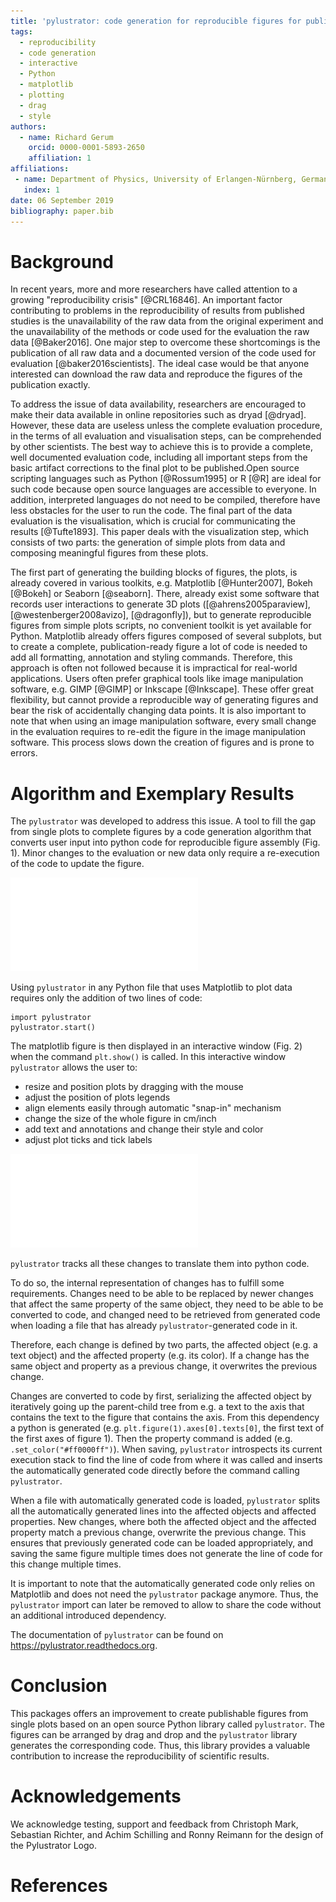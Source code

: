 ```yaml
---
title: 'pylustrator: code generation for reproducible figures for publication'
tags:
  - reproducibility
  - code generation
  - interactive
  - Python
  - matplotlib
  - plotting
  - drag
  - style
authors:
  - name: Richard Gerum
    orcid: 0000-0001-5893-2650
    affiliation: 1
affiliations:
 - name: Department of Physics, University of Erlangen-Nürnberg, Germany
   index: 1
date: 06 September 2019
bibliography: paper.bib
---
```



# Background

In recent years, more and more researchers have called attention to a growing "reproducibility crisis" [@CRL16846]. An important factor contributing to problems in the reproducibility of results from published studies is the unavailability of the raw data from the original experiment and the unavailability of the methods or code used for the evaluation the raw data [@Baker2016]. One major step to overcome these shortcomings is the publication of all raw data and a documented version of the code used for evaluation [@baker2016scientists]. The ideal case would be that anyone interested can download the raw data and reproduce the figures of the publication exactly.

To address the issue of data availability, researchers are encouraged to make their data available in online repositories such as dryad [@dryad]. However, these data are useless unless the complete evaluation procedure, in the terms of all evaluation and visualisation steps, can be comprehended by other scientists. The best way to achieve this is to provide a complete, well documented evaluation code, including all important steps from the basic artifact corrections to the final plot to be published.Open source scripting languages such as Python [@Rossum1995] or R [@R] are ideal for such code because open source languages are accessible to everyone. In addition, interpreted languages do not need to be compiled, therefore have less obstacles for the user to run the code. The final part of the data evaluation is the visualisation, which is crucial for communicating the results [@Tufte1893]. This paper deals with the visualization step, which consists of two parts: the generation of simple plots from data and composing meaningful figures from these plots.

The first part of generating the building blocks of figures, the plots, is already covered in various toolkits, e.g. Matplotlib [@Hunter2007], Bokeh [@Bokeh] or Seaborn [@seaborn]. There, already exist some software that records user interactions to generate
3D plots ([@ahrens2005paraview], [@westenberger2008avizo], [@dragonfly]), but to generate reproducible figures from simple plots scripts, no convenient toolkit is yet available for Python. Matplotlib already offers figures composed of several subplots, but to create a complete, publication-ready figure a lot of code is needed to add all formatting, annotation and styling commands. Therefore, this approach is often not followed because it is impractical for real-world applications. Users often prefer graphical tools like image manipulation software, e.g. GIMP [@GIMP] or Inkscape [@Inkscape]. These offer great flexibility, but cannot provide a reproducible way of generating figures and bear the risk of accidentally changing data points. It is also important to note that when using an image manipulation software, every small change in the evaluation requires to re-edit the figure in the image manipulation software. This process slows down the creation of figures and is prone to errors.


# Algorithm and Exemplary Results

The ``pylustrator`` was developed to address this issue. A tool to fill the gap from single plots to complete figures by a code generation algorithm that converts user input into python code for reproducible figure assembly (Fig. 1).  Minor changes to the evaluation or new data only require a re-execution of the code to update the figure.

![Example how code for composing a figure can be generated with pylustrator.](figure1.pdf)

Using ``pylustrator`` in any Python file that uses Matplotlib to plot data requires only the addition of two lines of code:

    import pylustrator
    pylustrator.start()
    
The matplotlib figure is then displayed in an interactive window (Fig. 2) when the command `plt.show()` is called. In this interactive window ``pylustrator`` allows the user to:

- resize and position plots by dragging with the mouse 
- adjust the position of plots legends
- align elements easily through automatic "snap-in" mechanism
- change the size of the whole figure in cm/inch
- add text and annotations and change their style and color
- adjust plot ticks and tick labels

![The interface of ``pylustrator``. The user can view the elements of the plot, edit their properties, edit them in the plot preview and experiment with different color schemes.](figure2.pdf)

``pylustrator`` tracks all these changes to translate them into python code. 

To do so, the internal representation of changes has to fulfill some requirements. 
Changes need to be able to be replaced by newer changes that affect the same property of the same object, they
need to be able to be converted to code, and changed need to be retrieved from generated code when loading a file that has already ``pylustrator``-generated code in it.

Therefore, each change is defined by two parts, the affected object (e.g. a text object) and the affected property 
(e.g. its color). If a change has the same object and property as a previous change, it overwrites the previous change.

Changes are converted to code by first, serializing the affected object by iteratively going up the parent-child tree
 from e.g. a text to the axis that contains the text to the figure that contains the axis. From this dependency a python is generated (e.g. `plt.figure(1).axes[0].texts[0]`, the first text of the first axes of figure 1).
  Then the property command is added (e.g. `.set_color("#ff0000ff")`).
  When saving, ``pylustrator`` introspects its current execution stack to find the line of code from where it was called and inserts the automatically generated code directly before the command calling ``pylustrator``.
   
 When a file with automatically generated code is loaded, ``pylustrator`` splits all the automatically generated lines into the affected objects and affected properties. New changes, where both the affected object and the affected property match a previous change, overwrite the previous change. This ensures that previously generated code can be loaded appropriately, and saving the same figure multiple times does not generate the line of code for this change multiple times.
  
It is important to note that the automatically generated code only relies on Matplotlib and does not need the ``pylustrator`` package anymore. Thus, the ``pylustrator`` import can later be removed to allow to share the code without an additional introduced dependency. 

The documentation of ``pylustrator`` can be found on https://pylustrator.readthedocs.org.

# Conclusion
This packages offers an improvement to create publishable figures from single plots based on an open source Python library called ``pylustrator``. The figures can be arranged by drag and drop and the ``pylustrator`` library generates the corresponding code. Thus, this library provides a valuable contribution to increase the reproducibility of scientific results.

# Acknowledgements 

We acknowledge testing, support and feedback from Christoph Mark, Sebastian Richter, and Achim Schilling and Ronny Reimann for the design of the Pylustrator Logo.

# References
